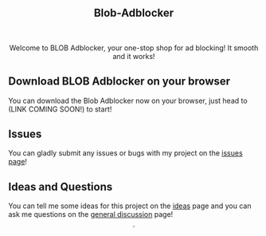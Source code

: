 <h2 align="center">Blob-Adblocker</h2>
<!-- ![BLOB](https://user-images.githubusercontent.com/99421749/210632805-ba8dd323-dd93-494c-8b1e-8bc8660ac97b.png) -->

<br/>
<p align="center">Welcome to BLOB Adblocker, your one-stop shop for ad blocking! 
It smooth and it works!
</p>

## Download BLOB Adblocker on your browser

You can download the Blob Adblocker now on your browser, just head to (LINK COMING SOON!) to start!

## Issues

You can gladly submit any issues or bugs with my project on the [issues page](https://github.com/Abdelrahmanthecoder/Blob-Ad-blocker/issues)!

## Ideas and Questions

You can tell me some ideas for this project on the [ideas](https://github.com/Abdelrahmanthecoder/Blob-Ad-blocker/discussions/categories/ideas) page
and you can ask me questions on the [general discussion](https://github.com/Abdelrahmanthecoder/Blob-Ad-blocker/discussions/categories/general) page!


<div align="center">
  <a href="https://github.com/Abdelrahmanthecoder" style="text-decoration:none;">
    <img src="https://github.com/ultralytics/assets/raw/main/social/logo-social-github.png" width="3%" alt="" /></a>
</div>

